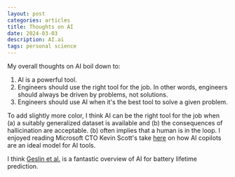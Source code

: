 ```yaml
---
layout: post
categories: articles
title: Thoughts on AI
date: 2024-03-03
description: AI.ai
tags: personal science
---
```


My overall thoughts on AI boil down to:
1. AI is a powerful tool.
2. Engineers should use the right tool for the job. In other words, engineers should always be driven by problems, not solutions.
3. Engineers should use AI when it's the best tool to solve a given problem.

To add slightly more color, I think AI can be the right tool for the job when (a) a suitably generalized dataset is available and (b) the consequences of hallicination are acceptable. (b) often implies that a human is in the loop. I enjoyed reading Microsoft CTO Kevin Scott's take [here](https://www.newyorker.com/magazine/2023/12/11/the-inside-story-of-microsofts-partnership-with-openai) on how AI copilots are an ideal model for AI tools.

I think [Geslin et al.](https://www.sciencedirect.com/science/article/abs/pii/S2542435123003197?dgcid=coauthor) is a fantastic overview of AI for battery lifetime prediction.
